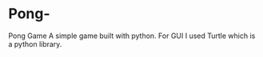 # Pong-
Pong Game 
A simple game built with python. For GUI I used Turtle which is a python library.
